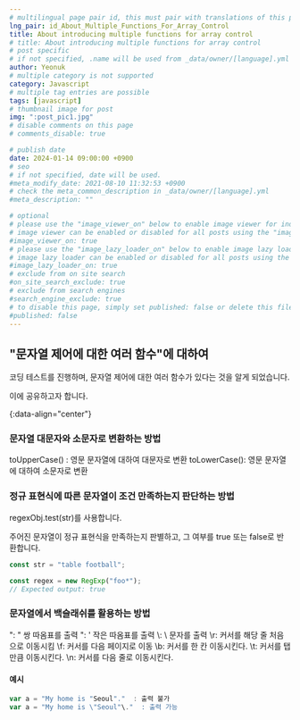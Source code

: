 ```yaml
---
# multilingual page pair id, this must pair with translations of this page. (This name must be unique)
lng_pair: id_About_Multiple_Functions_For_Array_Control
title: About introducing multiple functions for array control
# title: About introducing multiple functions for array control
# post specific
# if not specified, .name will be used from _data/owner/[language].yml
author: Yeonuk
# multiple category is not supported
category: Javascript
# multiple tag entries are possible
tags: [javascript]
# thumbnail image for post
img: ":post_pic1.jpg"
# disable comments on this page
# comments_disable: true

# publish date
date: 2024-01-14 09:00:00 +0900
# seo
# if not specified, date will be used.
#meta_modify_date: 2021-08-10 11:32:53 +0900
# check the meta_common_description in _data/owner/[language].yml
#meta_description: ""

# optional
# please use the "image_viewer_on" below to enable image viewer for individual pages or posts (_posts/ or [language]/_posts folders).
# image viewer can be enabled or disabled for all posts using the "image_viewer_posts: true" setting in _data/conf/main.yml.
#image_viewer_on: true
# please use the "image_lazy_loader_on" below to enable image lazy loader for individual pages or posts (_posts/ or [language]/_posts folders).
# image lazy loader can be enabled or disabled for all posts using the "image_lazy_loader_posts: true" setting in _data/conf/main.yml.
#image_lazy_loader_on: true
# exclude from on site search
#on_site_search_exclude: true
# exclude from search engines
#search_engine_exclude: true
# to disable this page, simply set published: false or delete this file
#published: false
---
```


<!-- outline-start -->

## "문자열 제어에 대한 여러 함수"에 대하여

코딩 테스트를 진행하며, 문자열 제어에 대한 여러 함수가 있다는 것을 알게 되었습니다.

이에 공유하고자 합니다.

{:data-align="center"}

<!-- outline-end -->

### 문자열 대문자와 소문자로 변환하는 방법

toUpperCase() : 영문 문자열에 대하여 대문자로 변환
toLowerCase(): 영문 문자열에 대하여 소문자로 변환

### 정규 표현식에 따른 문자열이 조건 만족하는지 판단하는 방법

regexObj.test(str)를 사용합니다.

주어진 문자열이 정규 표현식을 만족하는지 판별하고, 그 여부를 true 또는 false로 반환합니다.

```javascript
const str = "table football";

const regex = new RegExp("foo*");
// Expected output: true
```

### 문자열에서 백슬래쉬를 활용하는 방법

\": " 쌍 따옴표를 출력
\": ' 작은 따옴표를 출력
\\: \ 문자를 출력
\r: 커서를 해당 줄 처음으로 이동시킴
\f: 커서를 다음 페이지로 이동
\b: 커서를 한 칸 이동시킨다.
\t: 커서를 탭 만큼 이동시킨다.
\n: 커서를 다음 줄로 이동시킨다.

#### 예시

```javascript
var a = "My home is "Seoul"."  : 출력 불가
var a = "My home is \"Seoul"\."  : 출력 가능
```
